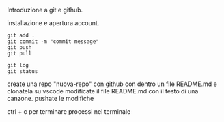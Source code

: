 Introduzione a git e github.

installazione e apertura account.

```
git add .
git commit -m "commit message"
git push
git pull

git log
git status
```
create una repo "nuova-repo" con github
con dentro un file README.md
e clonatela su vscode
modificate il file README.md con il testo di una canzone.
pushate le modifiche

ctrl + c per terminare processi nel terminale

